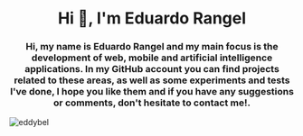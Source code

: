 <h1 align="center">Hi 👋, I'm Eduardo Rangel</h1>
<h3 align="center">Hi, my name is Eduardo Rangel and my main focus is the development of web, mobile and artificial intelligence applications. In my GitHub account you can find projects related to these areas, as well as some experiments and tests I've done, I hope you like them and if you have any suggestions or comments, don't hesitate to contact me!.</h3>

<p><img align="center" src="https://github-readme-streak-stats.herokuapp.com/?user=eddybel&" alt="eddybel" /></p>
